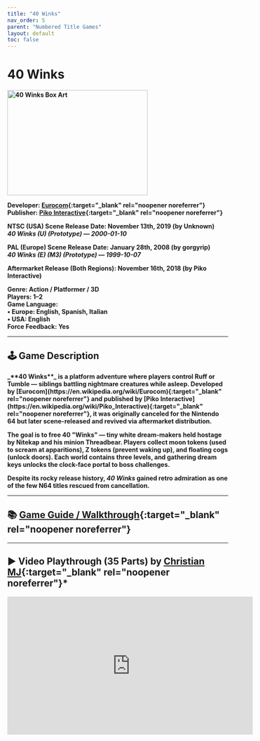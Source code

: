 ```yaml
---
title: "40 Winks"
nav_order: 5
parent: "Numbered Title Games"
layout: default
toc: false
---
```


# 40 Winks
<b>
<img src="https://images.launchbox-app.com/96977e70-0f18-45d3-8298-8f42df3e4b8b.jpg" alt="40 Winks Box Art" width="320" height="240" />

**Developer:** [Eurocom](https://en.wikipedia.org/wiki/Eurocom){:target="_blank" rel="noopener noreferrer"}  
**Publisher:** [Piko Interactive](https://en.wikipedia.org/wiki/Piko_Interactive){:target="_blank" rel="noopener noreferrer"}

**NTSC (USA) Scene Release Date:** November 13th, 2019 (by Unknown)  
_40 Winks (U) (Prototype) — 2000-01-10_

**PAL (Europe) Scene Release Date:** January 28th, 2008 (by gorgyrip)  
_40 Winks (E) (M3) (Prototype) — 1999-10-07_

**Aftermarket Release (Both Regions):** November 16th, 2018 (by Piko Interactive)

**Genre:** Action / Platformer / 3D  
**Players:** 1–2  
**Game Language:**  
• Europe: English, Spanish, Italian  
• USA: English  
**Force Feedback:** Yes

---

## 🕹️ Game Description
<b>
_**40 Winks**_ is a platform adventure where players control Ruff or Tumble — siblings battling nightmare creatures while asleep. Developed by [Eurocom](https://en.wikipedia.org/wiki/Eurocom){:target="_blank" rel="noopener noreferrer"} and published by [Piko Interactive](https://en.wikipedia.org/wiki/Piko_Interactive){:target="_blank" rel="noopener noreferrer"}, it was originally canceled for the Nintendo 64 but later scene-released and revived via aftermarket distribution.

The goal is to free 40 "Winks" — tiny white dream-makers held hostage by Nitekap and his minion Threadbear. Players collect moon tokens (used to scream at apparitions), Z tokens (prevent waking up), and floating cogs (unlock doors). Each world contains three levels, and gathering dream keys unlocks the clock-face portal to boss challenges.

Despite its rocky release history, *40 Winks* gained retro admiration as one of the few N64 titles rescued from cancellation.

---

## 📚 [Game Guide / Walkthrough](https://gamefaqs.gamespot.com/ps/196519-40-winks/faqs/18903){:target="_blank" rel="noopener noreferrer"}

---

## ▶️ Video Playthrough (35 Parts) by [Christian MJ](https://www.youtube.com/channel/UC3C1b82ZVFwfQ9QKYREZrmg){:target="_blank" rel="noopener noreferrer"}*
<b>
<iframe width="560" height="315" src="https://www.youtube.com/watch?v=GMH_skgb5aw&list=PLWFWtJimxpDjUy6jp_bXt3zHmuWySabIq" title="40 Winks Playthrough by Christian MJ" frameborder="0" allowfullscreen></iframe>


